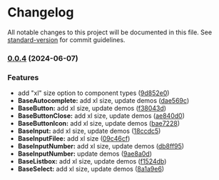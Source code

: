 # Changelog

All notable changes to this project will be documented in this file. See [standard-version](https://github.com/conventional-changelog/standard-version) for commit guidelines.

### [0.0.4](https://github.com/shuriken-ui/react/compare/v0.0.3...v0.0.4) (2024-06-07)


### Features

* add "xl" size option to component types ([9d852e0](https://github.com/shuriken-ui/react/commit/9d852e06e376d248af02641959471ce5cf3b0338))
* **BaseAutocomplete:** add xl size, update demos ([dae569c](https://github.com/shuriken-ui/react/commit/dae569c0f1759266d38ecd46d104dd66d3751879))
* **BaseButton:** add xl size, update demos ([f38043d](https://github.com/shuriken-ui/react/commit/f38043d616b6af4c6ba7e3565f9b5e18d141d9a0))
* **BaseButtonClose:** add xl size, update demos ([ae840d0](https://github.com/shuriken-ui/react/commit/ae840d099c7e1982a15d05551b4bde14932b1ef7))
* **BaseButtonIcon:** add xl size, update demos ([bae7228](https://github.com/shuriken-ui/react/commit/bae7228e88fc1fab0c4e17252fdbc662fb905fc2))
* **BaseInput:** add xl size, update demos ([18ccdc5](https://github.com/shuriken-ui/react/commit/18ccdc57d4a03c982fefb5e7b1fc6b2baeaa1cbd))
* **BaseInputFilee:** add xl size ([09c46cf](https://github.com/shuriken-ui/react/commit/09c46cf7ad5112e8895ede3d9f375ff5afe59a87))
* **BaseInputNumber:** add xl size, update demos ([db8ff95](https://github.com/shuriken-ui/react/commit/db8ff9596567541d8300b6d884dc3fce377ca3c4))
* **BaseInputNumber:** update demos ([9ae8a0d](https://github.com/shuriken-ui/react/commit/9ae8a0d2d6bfe79407bcdd423699996ba6918454))
* **BaseListbox:** add xl size, update demos ([f1524db](https://github.com/shuriken-ui/react/commit/f1524db3b62434063f61dc24f5a7d9524f7e7329))
* **BaseSelect:** add xl size, update demos ([8a1a9e6](https://github.com/shuriken-ui/react/commit/8a1a9e69c9adf47cb255fe024d5a7cc9065187b6))
